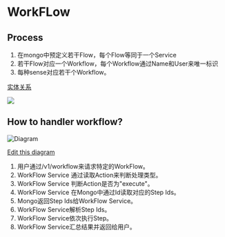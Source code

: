 # WorkFLow

## Process

1. 在mongo中预定义若干Flow，每个Flow等同于一个Service
2. 若干Flow对应一个Workflow，每个Workflow通过Name和User来唯一标识
3. 每种sense对应若干个Workflow。

[实体关系](https://kroki.io/plantuml/svg/eNpzKC5JLCopzc3h4krOSSwuVnDLyS9XqOZSAALt4NSisszkVK5amGR4flF2GpICv8TcVAgrtDi1CKEuODWvOBWoCCgANk_JUElBV1dByUBPT0sJYYqVQnJ-XkliZl4xF1wMVSnEIJC6oqLU4oL8vJRihZJ8Lq68_JJUBaWXi1qerpv1ZGfn0zkrfPPz0vOf7FirpJBYrOBnCLFXTw_IBGoPKEpNSU3LzEtNUcjMg-tumPVifzvIC08n9YDcH5P3dMr6Jzsani1of7G-DWKQEcJlIMOMgIZ5pqTmlWSmZQINS6rk4nJIzUsBhR8AEEJx2w==)

![](https://p.ipic.vip/ep3js8.png)


## How to handler workflow?

![Diagram](https://kroki.io/plantuml/svg/eNpdkMsKwjAQRff5iqH7Uty60AoquBCkoXQ9pqMUa1KSaevnm76tq8C9J2cmiR2j5fpdisqfhSoq1AxB6sgGgA7SdZ4Z-zqXpgVJtikU9Uwm19DV6KeBIzLe0Q1IHwmRQrjz-BaiZhO13vXwLoGKiwaZOlEmJyQhzOHgK6N_0osbMwjoQ6pmCvZj3c8Y72WjGy75oh-WGLYL5ylcWw2SqfKsEzn94cvoG1pHC7kUp2GRvprydFYn5OqSV2b_zph03v36F1SVfTA=)

<!--
@startuml
participant "User" as U
participant "WorkFlow Service" as WS
participant "Mongo Database" as Mongo

U -> WS: /v1/workflow
activate WS
WS -> WS: Read Action
WS -> WS: Is Action "execute"?
WS -> Mongo: Read Workflow Id
activate Mongo
Mongo \-\-\> WS: Return Step Ids
deactivate Mongo
WS -> WS: Parse Step Ids
WS -> WS: Execute Steps
WS -> U: Return Results
deactivate WS
@enduml

-->

[Edit this diagram](https://niolesk.top/#https://kroki.io/plantuml/svg/eNpdkMsKwjAQRff5iqH7Uty60AoquBCkoXQ9pqMUa1KSaevnm76tq8C9J2cmiR2j5fpdisqfhSoq1AxB6sgGgA7SdZ4Z-zqXpgVJtikU9Uwm19DV6KeBIzLe0Q1IHwmRQrjz-BaiZhO13vXwLoGKiwaZOlEmJyQhzOHgK6N_0osbMwjoQ6pmCvZj3c8Y72WjGy75oh-WGLYL5ylcWw2SqfKsEzn94cvoG1pHC7kUp2GRvprydFYn5OqSV2b_zph03v36F1SVfTA=)

1. 用户通过/v1/workflow来请求特定的WorkFlow。
2. WorkFlow Service 通过读取Action来判断处理类型。
3. WorkFlow Service 判断Action是否为"execute"。
4. WorkFlow Service 在Mongo中通过Id读取对应的Step Ids。
5. Mongo返回Step Ids给WorkFlow Service。
6. WorkFlow Service解析Step Ids。
7. WorkFlow Service依次执行Step。
8. WorkFlow Service汇总结果并返回给用户。